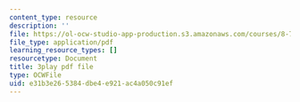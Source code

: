 ```yaml
---
content_type: resource
description: ''
file: https://ol-ocw-studio-app-production.s3.amazonaws.com/courses/8-701-introduction-to-nuclear-and-particle-physics-fall-2020/e31b3e265384dbe4e921ac4a050c91ef_u46_GiV2iFc.pdf
file_type: application/pdf
learning_resource_types: []
resourcetype: Document
title: 3play pdf file
type: OCWFile
uid: e31b3e26-5384-dbe4-e921-ac4a050c91ef
---
```

